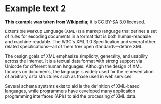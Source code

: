 # Example text 2

**This example was taken from
[Wikipedia](https://en.wikipedia.org/wiki/Learning);** it is [CC BY-SA
3.0](https://tldrlegal.com/license/creative-commons-attribution-(cc))
licensed.

Extensible Markup Language (XML) is a markup language that defines a
set of rules for encoding documents in a format that is both
human-readable and machine-readable. The W3C's XML 1.0
Specification and several other related specifications—all of
them free open standards—define XML.

The design goals of XML emphasize simplicity, generality, and
usability across the Internet. It is a textual data format with
strong support via Unicode for different human languages. Although the
design of XML focuses on documents, the language is widely used for
the representation of arbitrary data structures such as those used
in web services.

Several schema systems exist to aid in the definition of XML-based
languages, while programmers have developed many application
programming interfaces (APIs) to aid the processing of XML data.
